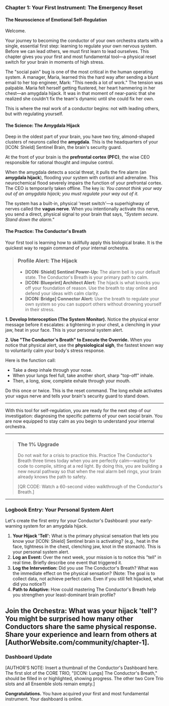 ### **Chapter 1: Your First Instrument: The Emergency Reset**
#### The Neuroscience of Emotional Self-Regulation

Welcome.

Your journey to becoming the conductor of your own orchestra starts with a single, essential first step: learning to regulate your own nervous system. Before we can lead others, we must first learn to lead ourselves. This chapter gives you your first and most fundamental tool—a physical reset switch for your brain in moments of high stress.

The "social pain" bug is one of the most critical in the human operating system. A manager, Maria, learned this the hard way after sending a blunt email to her top engineer, Mark: "This needs a lot of work." The tension was palpable. Maria felt herself getting flustered, her heart hammering in her chest—an amygdala hijack. It was in that moment of near-panic that she realized she couldn't fix the team's dynamic until she could fix her own.

This is where the real work of a conductor begins: not with leading others, but with regulating yourself.

#### **The Science: The Amygdala Hijack**

Deep in the oldest part of your brain, you have two tiny, almond-shaped clusters of neurons called the **amygdala**. This is the headquarters of your [ICON: Shield] Sentinel Brain, the brain's security guard.

At the front of your brain is the **prefrontal cortex (PFC)**, the wise CEO responsible for rational thought and impulse control.

When the amygdala detects a social threat, it pulls the fire alarm (an **amygdala hijack**), flooding your system with cortisol and adrenaline. This neurochemical flood severely impairs the function of your prefrontal cortex. The CEO is temporarily taken offline. The key is: *You cannot think your way out of an amygdala hijack; you must regulate your way out of it.*

The system has a built-in, physical 'reset switch'—a superhighway of nerves called the **vagus nerve**. When you intentionally activate this nerve, you send a direct, physical signal to your brain that says, *"System secure. Stand down the alarm."*

#### **The Practice: The Conductor's Breath**

Your first tool is learning how to skillfully apply this biological brake. It is the quickest way to regain command of your internal orchestra.

> ### **Profile Alert: The Hijack**
>
> *   **[ICON: Shield] Sentinel Power-Up:** The alarm bell is your default state. The Conductor's Breath is your primary path to calm.
> *   **[ICON: Blueprint] Architect Alert:** The hijack is what knocks you off your foundation of reason. Use the breath to stay online and defend your ideas with calm clarity.
> *   **[ICON: Bridge] Connector Alert:** Use the breath to regulate your own system so you can support others without drowning yourself in their stress.

**1. Develop Interoception (The System Monitor).**
Notice the physical error message before it escalates: a tightening in your chest, a clenching in your jaw, heat in your face. This is your personal system alert.

**2. Use "The Conductor's Breath" to Execute the Override.**
When you notice that physical alert, use the **physiological sigh**, the fastest known way to voluntarily calm your body's stress response.

Here is the function call:
*   Take a deep inhale through your nose.
*   When your lungs feel full, take another short, sharp "top-off" inhale.
*   Then, a long, slow, complete exhale through your mouth.

Do this once or twice. This is the reset command. The long exhale activates your vagus nerve and tells your brain's security guard to stand down.

---

With this tool for self-regulation, you are ready for the next step of our investigation: diagnosing the specific patterns of your own social brain. You are now equipped to stay calm as you begin to understand your internal orchestra.

---

> ### **The 1% Upgrade**
>
> Do not wait for a crisis to practice this. Practice The Conductor's Breath three times today when you are perfectly calm—waiting for code to compile, sitting at a red light. By doing this, you are building a new neural pathway so that when the real alarm bell rings, your brain already knows the path to safety.
>
> [QR CODE: Watch a 60-second video walkthrough of the Conductor's Breath.]

---
### **Logbook Entry: Your Personal System Alert**

Let's create the first entry for your Conductor's Dashboard: your early-warning system for an amygdala hijack.

1.  **Your Hijack 'Tell':** What is the primary physical sensation that lets you know your [ICON: Shield] Sentinel brain is activating? (e.g., heat in the face, tightness in the chest, clenching jaw, knot in the stomach). This is your personal system alert.
2.  **Log an Event:** Over the next week, your mission is to notice this "tell" in real time. Briefly describe one event that triggered it.
3.  **Log the Intervention:** Did you use The Conductor's Breath? What was the immediate effect on the physical sensation? (Note: The goal is to collect data, not achieve perfect calm. Even if you still felt hijacked, what did you notice?)
4.  **Path to Adaptive:** How could mastering The Conductor's Breath help you strengthen your least-dominant brain profile?

**Join the Orchestra:** What was your hijack 'tell'? You might be surprised how many other Conductors share the same physical response. Share your experience and learn from others at [AuthorWebsite.com/community/chapter-1].
---
### **Dashboard Update**

[AUTHOR'S NOTE: Insert a thumbnail of the Conductor's Dashboard here. The first slot of the CORE TRIO, "[ICON: Lungs] The Conductor's Breath," should be filled in or highlighted, showing progress. The other two Core Trio slots and all Ensemble slots remain empty.]

**Congratulations.** You have acquired your first and most fundamental instrument. Your dashboard is online.
